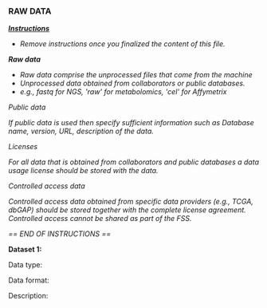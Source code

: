 ### RAW DATA



<u>***Instructions***</u>

* *Remove instructions once you finalized the content of this file.*



***Raw data***

*  *Raw data comprise the unprocessed files that come from the machine* 
*  *Unprocessed data obtained from collaborators or public databases.* 
*  *e.g., fastq for NGS, 'raw' for metabolomics, 'cel' for Affymetrix*



*Public data*

*If public data is used then specify sufficient information such as Database name, version, URL, description of the data.* 



*Licenses*

*For all data that is obtained from collaborators and public databases a data usage license should be stored with the data.*



*Controlled access data*

*Controlled access data obtained from specific data providers (e.g., TCGA, dbGAP) should be stored  together with the complete license agreement. Controlled access cannot be shared as part of the FSS.*



*== END OF INSTRUCTIONS ==*



**Dataset 1:**

Data type: 

Data format: 

Description: 

